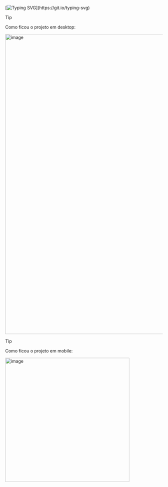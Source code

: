 [![Typing SVG](https://readme-typing-svg.herokuapp.com/?color=16a34a&size=35&center=true&vCenter=true&width=1000&lines=Calculadora+feita+com+php!;Calculadora+responsiva.)](https://git.io/typing-svg)


> [!TIP]
>  Como ficou o projeto em desktop:
<img width="960" alt="image" src="https://github.com/Lehguanaes/Calculadora_Php/assets/125403978/ec6ee535-da48-4a82-86e1-191ce83141a2">

> [!TIP]
>  Como ficou o projeto em mobile:
<img width="397" alt="image" src="https://github.com/Lehguanaes/Calculadora_Php/assets/125403978/a1c7818e-e036-43ee-87b8-30ec01cb15b9">
